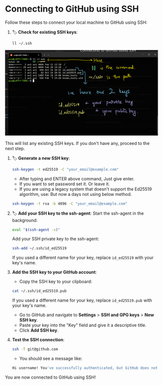 # Connecting to GitHub using SSH

Follow these steps to connect your local machine to GitHub using SSH:

1. 🏷️ **Check for existing SSH keys**:

   ```sh
   ll ~/.ssh
   ```

![alt text](image.png)

This will list any existing SSH keys. If you don't have any, proceed to the next step.

1. 🏷️ **Generate a new SSH key**:

   ```sh
   ssh-keygen -t ed25519 -C "your_email@example.com"
   ```

   - After typing and ENTER above command, Just give enter.
   - If you want to set password set it. Or leave it.
   - If you are using a legacy system that doesn't support the Ed25519 algorithm, use: But now a days not using below method.

   ```sh
   ssh-keygen -t rsa -b 4096 -C "your_email@example.com"
   ```

1. 🏷️ **Add your SSH key to the ssh-agent**:
   Start the ssh-agent in the background:

   ```sh
   eval "$(ssh-agent -s)"
   ```

   Add your SSH private key to the ssh-agent:

   ```sh
   ssh-add ~/.ssh/id_ed25519
   ```

   If you used a different name for your key, replace `id_ed25519` with your key's name.

1. **Add the SSH key to your GitHub account**:

   - Copy the SSH key to your clipboard:

   ```sh
   cat ~/.ssh/id_ed25519.pub
   ```

   If you used a different name for your key, replace `id_ed25519.pub` with your key's name.

   - Go to GitHub and navigate to **Settings** > **SSH and GPG keys** > **New SSH key**.
   - Paste your key into the "Key" field and give it a descriptive title.
   - Click **Add SSH key**.

1. **Test the SSH connection**:

   ```sh
   ssh -T git@github.com
   ```

   - You should see a message like:

   ```sh
   Hi username! You've successfully authenticated, but GitHub does not provide shell access.
   ```

You are now connected to GitHub using SSH!
